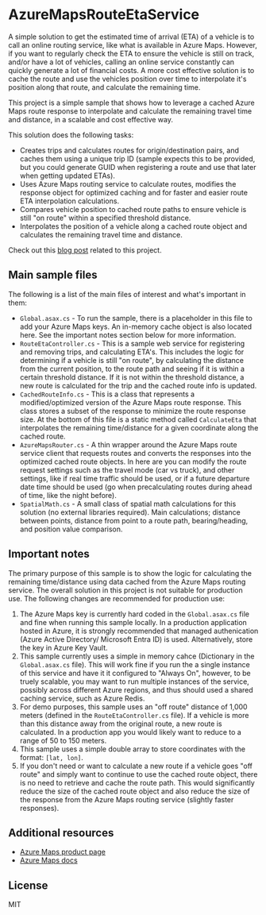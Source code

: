 # AzureMapsRouteEtaService

A simple solution to get the estimated time of arrival (ETA) of a vehicle is to call an online routing service, like what is available in Azure Maps. However, if you want to regularly check the ETA to ensure the vehicle is still on track, and/or have a lot of vehicles, calling an online service constantly can quickly generate a lot of financial costs. A more cost effective solution is to cache the route and use the vehicles position over time to interpolate it's position along that route, and calculate the remaining time. 

This project is a simple sample that shows how to leverage a cached Azure Maps route response to interpolate and calculate the remaining travel time and distance, in a scalable and cost effective way.

This solution does the following tasks:

- Creates trips and calculates routes for origin/destination pairs, and caches them using a unique trip ID (sample expects this to be provided, but you could generate GUID when registering a route and use that later when getting updated ETAs).
- Uses Azure Maps routing service to calculate routes, modifies the response object for optimized caching and for faster and easier route ETA interpolation calculations. 
- Compares vehicle position to cached route paths to ensure vehicle is still "on route" within a specified threshold distance.
- Interpolates the position of a vehicle along a cached route object and calculates the remaining travel time and distance.

Check out this [blog post]() related to this project.

## Main sample files

The following is a list of the main files of interest and what's important in them:

- `Global.asax.cs` - To run the sample, there is a placeholder in this file to add your Azure Maps keys. An in-memory cache object is also located here. See the important notes section below for more information.
- `RouteEtaController.cs` - This is a sample web service for registering and removing trips, and calculating ETA's. This includes the logic for determining if a vehicle is still "on route", by calculating the distance from the current position, to the route path and seeing if it is within a certain threshold distance. If it is not within the threshold distance, a new route is calculated for the trip and the cached route info is updated.
- `CachedRouteInfo.cs` - This is a class that represents a modified/optimized version of the Azure Maps route response. This class stores a subset of the response to minimize the route response size. At the bottom of this file is a static method called `CalculateEta` that interpolates the remaining time/distance for a given coordinate along the cached route.
- `AzureMapsRouter.cs` - A thin wrapper around the Azure Maps route service client that requests routes and converts the responses into the optimized cached route objects. In here are you can modify the route request settings such as the travel mode (car vs truck), and other settings, like if real time traffic should be used, or if a future departure date time should be used (go when precalculating routes during ahead of time, like the night before).
- `SpatialMath.cs` - A small class of spatial math calculations for this solution (no external libraries required). Main calculations; distance between points, distance from point to a route path, bearing/heading, and position value comparison.

## Important notes

The primary purpose of this sample is to show the logic for calculating the remaining time/distance using data cached from the Azure Maps routing service. The overall solution in this project is not suitable for production use. The following changes are recommended for production use:

1. The Azure Maps key is currently hard coded in the `Global.asax.cs` file and fine when running this sample locally. In a production application hosted in Azure, it is strongly recommended that managed authenication (Azure Active Directory/ Microsoft Entra ID) is used. Alternatively, store the key in Azure Key Vault. 
2. This sample currently uses a simple in memory cahce (Dictionary in the `Global.asax.cs` file). This will work fine if you run the a single instance of this service and have it it configured to "Always On", however, to be truely scalable, you may want to run multiple instances of the service, possibly across different Azure regions, and thus should used a shared caching service, such as Azure Redis. 
3. For demo purposes, this sample uses an "off route" distance of 1,000 meters (defined in the `RouteEtaController.cs` file). If a vehicle is more than this distance away from the original route, a new route is calculated. In a production app you would likely want to reduce to a range of 50 to 150 meters.
4. This sample uses a simple double array to store coordinates with the format: `[lat, lon]`. 
5. If you don't need or want to calculate a new route if a vehicle goes "off route" and simply want to continue to use the cached route object, there is no need to retrieve and cache the route path. This would significantly reduce the size of the cached route object and also reduce the size of the response from the Azure Maps routing service (slightly faster responses).

## Additional resources

- [Azure Maps product page](https://azure.com/maps)
- [Azure Maps docs](https://learn.microsoft.com/en-us/azure/azure-maps/)

## License

MIT


